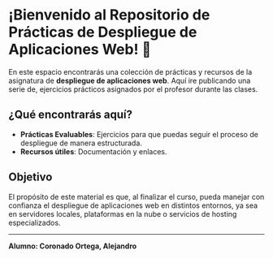 # ¡Bienvenido al Repositorio de Prácticas de Despliegue de Aplicaciones Web! 🎉

En este espacio encontrarás una colección de prácticas y recursos de la asignatura de **despliegue de aplicaciones web**. Aquí ire publicando una serie de, ejercicios prácticos asignados por el profesor durante las clases.

## ¿Qué encontrarás aquí?

- **Prácticas Evaluables**: Ejercicios para que puedas seguir el proceso de despliegue de manera estructurada.
- **Recursos útiles**: Documentación y enlaces.

## Objetivo

El propósito de este material es que, al finalizar el curso, pueda manejar con confianza el despliegue de aplicaciones web en distintos entornos, ya sea en servidores locales, plataformas en la nube o servicios de hosting especializados.

---

**Alumno: Coronado Ortega, Alejandro**